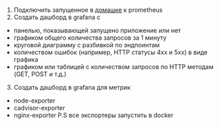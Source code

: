 1) Подключить запущенное в [домашке](https://github.com/AnastasiyaGapochkina01/V0vchek/blob/main/docker_home_work_05.md) к prometheus
2) Создать дашборд в grafana с
- панелью, показывающей запущено приложение или нет
- графиком общего количества запросов за 1 минуту
- круговой диаграмму с разбивкой по эндпоинтам
- количеством ошибок (например, HTTP статусы 4xx и 5xx) в виде графика
- графиком или таблицей с количеством запросов по HTTP методам (GET, POST и т.д.)
3) Создать дашборд в grafana для метрик
- node-exporter
- cadvisor-exporter
- nginx-exporter
P.S все экспортеры запустить в docker
